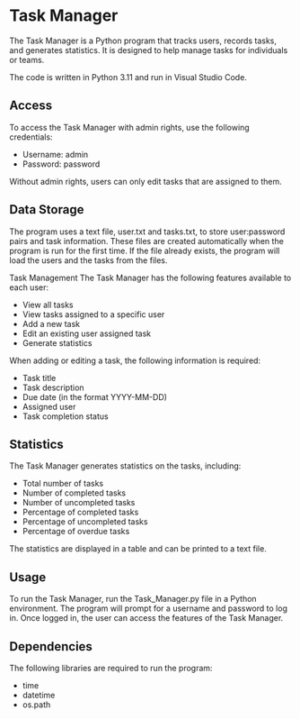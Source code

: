 # Task Manager
The Task Manager is a Python program that tracks users, records tasks, and generates statistics. It is designed to help manage tasks for individuals or teams.

The code is written in Python 3.11 and run in Visual Studio Code.

## Access
To access the Task Manager with admin rights, use the following credentials:

- Username: admin
- Password: password

Without admin rights, users can only edit tasks that are assigned to them.

## Data Storage
The program uses a text file, user.txt and tasks.txt, to store user:password pairs and task information. These files are created automatically when the program is run for the first time. If the file already exists, the program will load the users and the tasks from the files.

Task Management
The Task Manager has the following features available to each user:

- View all tasks
- View tasks assigned to a specific user
- Add a new task
- Edit an existing user assigned task
- Generate statistics

When adding or editing a task, the following information is required:

- Task title
- Task description
- Due date (in the format YYYY-MM-DD)
- Assigned user
- Task completion status

## Statistics

The Task Manager generates statistics on the tasks, including:

- Total number of tasks
- Number of completed tasks
- Number of uncompleted tasks
- Percentage of completed tasks
- Percentage of uncompleted tasks
- Percentage of overdue tasks

The statistics are displayed in a table and can be printed to a text file.

## Usage
To run the Task Manager, run the Task_Manager.py file in a Python environment. The program will prompt for a username and password to log in. Once logged in, the user can access the features of the Task Manager.

## Dependencies
The following libraries are required to run the program:

- time
- datetime
- os.path
